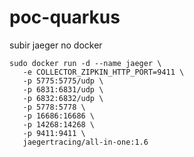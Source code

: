 # poc-quarkus

subir jaeger no docker
```
sudo docker run -d --name jaeger \
   -e COLLECTOR_ZIPKIN_HTTP_PORT=9411 \
   -p 5775:5775/udp \
   -p 6831:6831/udp \
   -p 6832:6832/udp \
   -p 5778:5778 \
   -p 16686:16686 \
   -p 14268:14268 \
   -p 9411:9411 \
   jaegertracing/all-in-one:1.6
```
